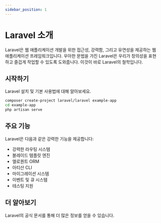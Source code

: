 ```yaml
---
sidebar_position: 1
---
```


# Laravel 소개

Laravel은 웹 애플리케이션 개발을 위한 접근성, 강력함, 그리고 유연성을 제공하는 웹 애플리케이션 프레임워크입니다. 우아한 문법을 가진 Laravel은 우리가 창의성을 표현하고 즐겁게 작업할 수 있도록 도와줍니다. 이것이 바로 Laravel의 철학입니다.

## 시작하기

Laravel 설치 및 기본 사용법에 대해 알아보세요.

```bash
composer create-project laravel/laravel example-app
cd example-app
php artisan serve
```

## 주요 기능

Laravel은 다음과 같은 강력한 기능을 제공합니다:

- 강력한 라우팅 시스템
- 블레이드 템플릿 엔진
- 엘로퀀트 ORM
- 아티산 CLI
- 마이그레이션 시스템
- 이벤트 및 큐 시스템
- 테스팅 지원

## 더 알아보기

Laravel의 공식 문서를 통해 더 많은 정보를 얻을 수 있습니다.
